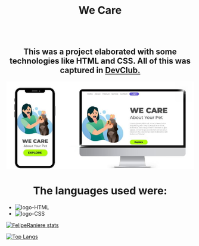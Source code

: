 <h1 align="center"> We Care</h1>
<br/>
<br/>

<h2 align="center"> This was a project elaborated with some technologies like HTML and CSS.
  All of this was captured in <a href="https://plataforma.devclub.com.br/area/produto/item/260208">DevClub. </a> </h2>

<img src="https://github.com/FelipeRaniere/Projeto-1/blob/master/Capturar.JPG?raw=true" /> 
<h1 align="center"> The languages used were:</h1>

- <img src="https://img.shields.io/badge/HTML5-E34F26?style=for-the-badge&logo=html5&logoColor=white" alt="logo-HTML" />
- <img src="https://img.shields.io/badge/CSS3-1572B6?style=for-the-badge&logo=css3&logoColor=white" alt="logo-CSS" />
[![FelipeRaniere stats](https://github-readme-stats.vercel.app/api?username=FelipeRaniere)](https://github.com/anuraghazra/github-readme-stats)

[![Top Langs](https://github-readme-stats.vercel.app/api/top-langs/?username=FelipeRaniere)](https://github.com/anuraghazra/github-readme-stats)




